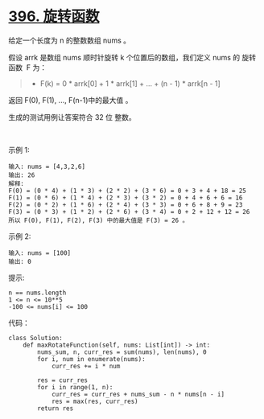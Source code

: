 # [396. 旋转函数](https://leetcode-cn.com/problems/rotate-function/)

给定一个长度为 n 的整数数组 nums 。

假设 arrk 是数组 nums 顺时针旋转 k 个位置后的数组，我们定义 nums 的 旋转函数  F 为：

>- F(k) = 0 * arrk[0] + 1 * arrk[1] + ... + (n - 1) * arrk[n - 1]

返回 F(0), F(1), ..., F(n-1)中的最大值 。

生成的测试用例让答案符合 32 位 整数。

 

示例 1:
```
输入: nums = [4,3,2,6]
输出: 26
解释:
F(0) = (0 * 4) + (1 * 3) + (2 * 2) + (3 * 6) = 0 + 3 + 4 + 18 = 25
F(1) = (0 * 6) + (1 * 4) + (2 * 3) + (3 * 2) = 0 + 4 + 6 + 6 = 16
F(2) = (0 * 2) + (1 * 6) + (2 * 4) + (3 * 3) = 0 + 6 + 8 + 9 = 23
F(3) = (0 * 3) + (1 * 2) + (2 * 6) + (3 * 4) = 0 + 2 + 12 + 12 = 26
所以 F(0), F(1), F(2), F(3) 中的最大值是 F(3) = 26 。
```
示例 2:
```
输入: nums = [100]
输出: 0
```

提示:
```
n == nums.length
1 <= n <= 10**5
-100 <= nums[i] <= 100
```

代码：
```python3
class Solution:
    def maxRotateFunction(self, nums: List[int]) -> int:
        nums_sum, n, curr_res = sum(nums), len(nums), 0
        for i, num in enumerate(nums):
            curr_res += i * num
        
        res = curr_res
        for i in range(1, n):
            curr_res = curr_res + nums_sum - n * nums[n - i]
            res = max(res, curr_res)
        return res
```